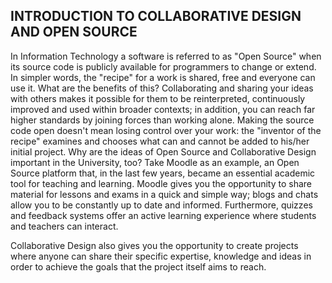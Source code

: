 ## INTRODUCTION TO COLLABORATIVE DESIGN AND OPEN SOURCE

In Information Technology a software is referred to as "Open Source" when its source code is publicly available for programmers to change or extend. In simpler words, the "recipe" for a work is shared, free and everyone can use it.
What are the benefits of this? Collaborating and sharing your ideas with others makes it possible for them to be reinterpreted, continuously improved and used within broader contexts; in addition, you can reach far higher standards by joining forces than working alone. Making the source code open doesn't mean losing control over your work: the "inventor of the recipe" examines and chooses what can and cannot be added to his/her initial project.
Why are the ideas of Open Source and Collaborative Design important in the University, too? Take Moodle as an example, an Open Source platform that, in the last few years, became an essential academic tool for teaching and learning. Moodle gives you the opportunity to share material for lessons and exams in a quick and simple way; blogs and chats allow you to be constantly up to date and informed. Furthermore, quizzes and feedback systems offer an active learning experience where students and teachers can interact.

Collaborative Design also gives you the opportunity to create projects where anyone can share their specific expertise, knowledge and ideas in order to achieve the goals that the project itself aims to reach.
